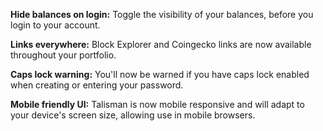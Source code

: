 <!-- version: v1.24.0 -->

**<span class="icon" data-icon="EyeIcon"></span> Hide balances on login:** Toggle the visibility of your balances, before you login to your account.

**<span class="icon" data-icon="CopyIcon"></span> Links everywhere:** Block Explorer and Coingecko links are now available throughout your portfolio.

**<span class="icon" data-icon="SecretIcon"></span> Caps lock warning:** You'll now be warned if you have caps lock enabled when creating or entering your password.

**<span class="icon" data-icon="StarsIcon"></span> Mobile friendly UI:** Talisman is now mobile responsive and will adapt to your device's screen size, allowing use in mobile browsers.

